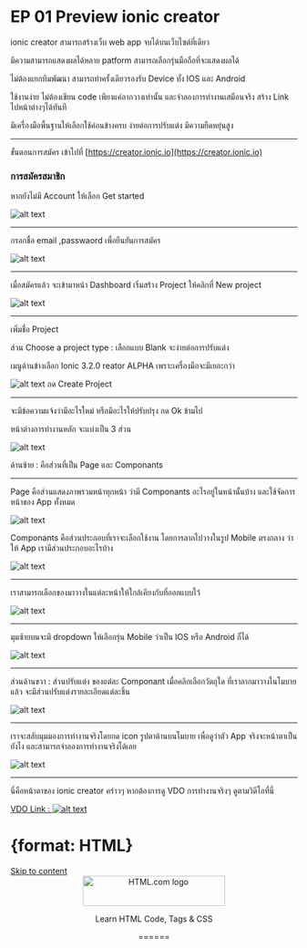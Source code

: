 # EP 01 Preview ionic creator 

ionic creator สามารถสร้างเว็บ web app จบได้บนเว็บไซต์ที่เดียว

มีความสามารถแสดงผลได้หลาย patform สามารถเลือกรุ่นมือถือที่จะแสดงผลได้ 

ไม่ต้องแยกทีมพัฒนา สามารถทำครั้งเดียวรองรับ Device ทั้ง IOS และ Android 

ใช้งานง่าย ไม่ต้องเขียน code เพียงแค่ลากวางเท่านั้น และจำลองการทำงานเสมือนจริง สร้าง Link ไปหน้าต่างๆได้ทันที 

มีเครื่องมือพื้นฐานให้เลือกใช้ค่อนข้างครบ ง่ายต่อการปรับแต่ง มีความยืดหยุ่นสูง 
___

ขั้นตอนการสมัคร เข้าไปที่ [https://creator.ionic.io](https://creator.ionic.io)

### การสมัครสมาชิก

หากยังไม่มี Account ให้เลือก Get started  

![alt text ](images/EP01-00PreviewIonicCreator/01.PNG)
___

กรอกชื่อ email ,passwaord เพื่อยืนยันการสมัคร 
  
![alt text ](images/EP01-00PreviewIonicCreator/02.PNG)
___

เมื่อสมัครแล้ว จะเข้ามาหน้า Dashboard เริ่มสร้าง Project
ให้คลิกที่ New project

![alt text ](images/EP01-00PreviewIonicCreator/03.PNG)
___

เพิ่มชื่อ Project 

ส่วน Choose a project type :  เลือกแบบ Blank จะง่ายต่อการปรับแต่ง 

เมนูด้านข้างเลือก Ionic 3.2.0 reator ALPHA เพราะเครื่องมือจะมีเยอะกว่า 

![alt text ](images/EP01-00PreviewIonicCreator/04.PNG)
กด Create Project
___
 

จะมีข้อความแจ้งว่ามีอะไรใหม่ หรือมีอะไรให้ปรับปรุง กด Ok ข้ามไป  

หน้าต่างการทำงานหลัก จะแบ่งเป็น 3 ส่วน

![alt text ](images/EP01-00PreviewIonicCreator/05.PNG)

ด้านซ้าย : คือส่วนที่เป็น Page และ Componants   
___
Page คือส่วนแสดงภาพรวมหน้าทุกหน้า ว่ามี Componants อะไรอยู่ในหน้านั้นบ้าง และใช้จัดการหน้าของ App ทั้งหมด 

![alt text ](images/EP01-00PreviewIonicCreator/06.PNG)

Componants  คือส่วนประกอบที่เราจะเลือกใช้งาน โดยการลากไปวางในรูป Mobile ตรงกลาง ว่าให้ App เรามีส่วนประกอบอะไรบ้าง 

![alt text ](images/EP01-00PreviewIonicCreator/07.PNG)
___

เราสามารถเลือกของมาวางในแต่ละหน้าให้ใกล้เคียงกับที่ออกแบบใว้  

![alt text ](images/EP01-00PreviewIonicCreator/08.PNG)
___

มุมซ้ายบนจะมี dropdown ให้เลือกรุ่น Mobile ว่าเป็น IOS หรือ Android ก็ได้

![alt text ](images/EP01-00PreviewIonicCreator/09.PNG)
___

ส่วนด้านขวา : ส่วนปรับแต่ง ของแต่ละ Componant 
เมื่อคลิกเลือกวัตถุใด ที่เราลากมาวางในโมบายแล้ว จะมีส่วนปรับแต่งรายละเอียดแต่ละชิ้น

![alt text ](images/EP01-00PreviewIonicCreator/10.PNG)
___

เราจะสลับมุมมองการทำงานจริงโดยกด icon รูปตาด้านบนโมบาย เพื่อดูว่าตัว App จริงจะหน้าตาเป็นยังไง และสามารถจำลองการทำงานจริงได้เลย

![alt text](images/EP01-00PreviewIonicCreator/11.PNG)
___

นี่คือหน้าตาของ ionic creator คร่าวๆ 
หากต้องการดู VDO การทำงานจริงๆ ดูตามวิดีโอที่นี่

[VDO Link : ![alt text](images/EP01-00PreviewIonicCreator/12.PNG)](https://youtu.be/S4rTmzAyd5s)

{format: HTML}
======
<body class="home page-template page-template-page-templates page-template-fullwidth page-template-page-templatesfullwidth-php page page-id-643 wp-custom-logo mega-menu-primary group-blog comments-closed" data-gr-c-s-loaded="true" style="padding-bottom: 50px;"> 
 <div id="container"> 
 <a class="skip-link screen-reader-text" href="#site-main">Skip to content</a>
 <header class="site-header clearfix" role="banner">
 <div class="wrapper wrapper-header clearfix"><div class="site-branding clearfix"> 
 <a href="https://html.com/" class="custom-logo-link" rel="home" itemprop="url">
 <img width="250" height="53" src="https://html.com/wp-content/uploads/html-com-logo.png" class="custom-logo" alt="HTML.com logo" itemprop="logo">
 </a>
 <p class="site-title">
 <a href="https://html.com/" rel="home"></a>
 </p>
 <p class="site-description">Learn HTML Code, Tags &amp; CSS</p>
 </div>
 ======
